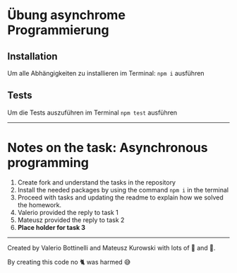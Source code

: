 # Übung asynchrome Programmierung

## Installation

Um alle Abhängigkeiten zu installieren im Terminal: `npm i` ausführen

## Tests

Um die Tests auszuführen im Terminal `npm test` ausführen

---
# Notes on the task: Asynchronous programming

1. Create fork and understand the tasks in the repository
2. Install the needed packages by using the command ``` npm i ``` in the terminal
3. Proceed with tasks and updating the readme to explain how we solved the homework.
4. Valerio provided the reply to task 1
5. Mateusz provided the reply to task 2  
6. **Place holder for task 3**


---
Created by Valerio Bottinelli and Mateusz Kurowski with lots of 🍻 and 🍫. 

By creating this code no 🐈 was harmed 😅